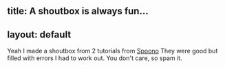 title: A shoutbox is always fun...
---
layout: default
---

Yeah I made a shoutbox from 2 tutorials from [Spoono](http://spoono.com) They
were good but filled with errors I had to work out. You don't care, so spam
it.
